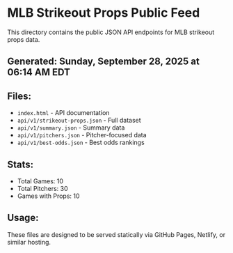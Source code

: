 # MLB Strikeout Props Public Feed

This directory contains the public JSON API endpoints for MLB strikeout props data.

## Generated: Sunday, September 28, 2025 at 06:14 AM EDT

## Files:
- `index.html` - API documentation
- `api/v1/strikeout-props.json` - Full dataset
- `api/v1/summary.json` - Summary data
- `api/v1/pitchers.json` - Pitcher-focused data  
- `api/v1/best-odds.json` - Best odds rankings

## Stats:
- Total Games: 10
- Total Pitchers: 30
- Games with Props: 10

## Usage:
These files are designed to be served statically via GitHub Pages, Netlify, or similar hosting.

